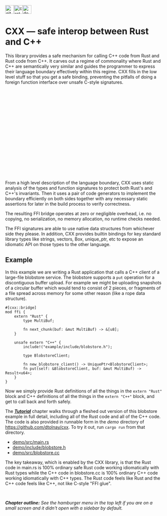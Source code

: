 <div class="badges">
<a href="https://github.com/dtolnay/cxx"><img src="https://img.shields.io/badge/github-8da0cb?style=for-the-badge&labelColor=555555&logo=github" alt="github" height="28" class="badge"></a><a href="https://crates.io/crates/cxx"><img src="https://img.shields.io/badge/crates.io-fc8d62?style=for-the-badge&labelColor=555555&logo=rust" alt="crates-io" height="28" class="badge"></a><a href="https://docs.rs/cxx"><img src="https://img.shields.io/badge/docs.rs-66c2a5?style=for-the-badge&labelColor=555555&logo=docs.rs" alt="docs-rs" height="28" class="badge"></a>
</div>

# CXX — safe interop between Rust and C++

This library provides a safe mechanism for calling C++ code from Rust and Rust
code from C++. It carves out a regime of commonality where Rust and C++ are
semantically very similar and guides the programmer to express their language
boundary effectively within this regime. CXX fills in the low level stuff so
that you get a safe binding, preventing the pitfalls of doing a foreign function
interface over unsafe C-style signatures.

<div style="height:190px;width=718px;padding:44px 0 44px">
<object type="image/svg+xml" data="overview.svg"></object>
</div>

From a high level description of the language boundary, CXX uses static analysis
of the types and function signatures to protect both Rust's and C++'s
invariants. Then it uses a pair of code generators to implement the boundary
efficiently on both sides together with any necessary static assertions for
later in the build process to verify correctness.

The resulting FFI bridge operates at zero or negligible overhead, i.e. no
copying, no serialization, no memory allocation, no runtime checks needed.

The FFI signatures are able to use native data structures from whichever side
they please. In addition, CXX provides builtin bindings for key standard library
types like strings, vectors, Box, unique\_ptr, etc to expose an idiomatic API on
those types to the other language.

## Example

In this example we are writing a Rust application that calls a C++ client of a
large-file blobstore service. The blobstore supports a `put` operation for a
discontiguous buffer upload. For example we might be uploading snapshots of a
circular buffer which would tend to consist of 2 pieces, or fragments of a file
spread across memory for some other reason (like a rope data structure).

```rust,noplayground
#[cxx::bridge]
mod ffi {
    extern "Rust" {
        type MultiBuf;

        fn next_chunk(buf: &mut MultiBuf) -> &[u8];
    }

    unsafe extern "C++" {
        include!("example/include/blobstore.h");

        type BlobstoreClient;

        fn new_blobstore_client() -> UniquePtr<BlobstoreClient>;
        fn put(self: &BlobstoreClient, buf: &mut MultiBuf) -> Result<u64>;
    }
}
```

Now we simply provide Rust definitions of all the things in the `extern "Rust"`
block and C++ definitions of all the things in the `extern "C++"` block, and get
to call back and forth safely.

The [***Tutorial***](tutorial.md) chapter walks through a fleshed out version of
this blobstore example in full detail, including all of the Rust code and all of
the C++ code. The code is also provided in runnable form in the *demo* directory
of <https://github.com/dtolnay/cxx>. To try it out, run `cargo run` from that
directory.

- [demo/src/main.rs](https://github.com/dtolnay/cxx/blob/master/demo/src/main.rs)
- [demo/include/blobstore.h](https://github.com/dtolnay/cxx/blob/master/demo/include/blobstore.h)
- [demo/src/blobstore.cc](https://github.com/dtolnay/cxx/blob/master/demo/src/blobstore.cc)

The key takeaway, which is enabled by the CXX library, is that the Rust code in
main.rs is 100% ordinary safe Rust code working idiomatically with Rust types
while the C++ code in blobstore.cc is 100% ordinary C++ code working
idiomatically with C++ types. The Rust code feels like Rust and the C++ code
feels like C++, not like C-style "FFI glue".

<br>

***Chapter outline:** See the hamburger menu in the top left if you are on a
small screen and it didn't open with a sidebar by default.*
